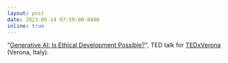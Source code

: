 ```yaml
---
layout: post
date: 2023-05-14 07:59:00-0400
inline: true
---
```


"[Generative AI: Is Ethical Development Possible?](https://www.youtube.com/watch?v=NreFQFKahxw)", TED talk for [TEDxVerona](https://www.tedxverona.com/) (Verona, Italy). 